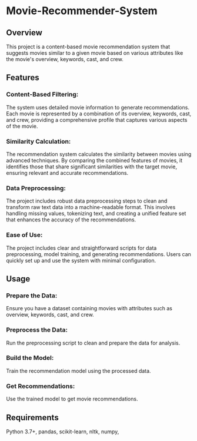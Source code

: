 # Movie-Recommender-System
## Overview
This project is a content-based movie recommendation system that suggests movies similar to a given movie based on various attributes like the movie's overview, keywords, cast, and crew.

## Features
### Content-Based Filtering: 
The system uses detailed movie information to generate recommendations. Each movie is represented by a combination of its overview, keywords, cast, and crew, providing a comprehensive profile that captures various aspects of the movie.
### Similarity Calculation:
The recommendation system calculates the similarity between movies using advanced techniques. By comparing the combined features of movies, it identifies those that share significant similarities with the target movie, ensuring relevant and accurate recommendations.
### Data Preprocessing:
The project includes robust data preprocessing steps to clean and transform raw text data into a machine-readable format. This involves handling missing values, tokenizing text, and creating a unified feature set that enhances the accuracy of the recommendations.
### Ease of Use: 
The project includes clear and straightforward scripts for data preprocessing, model training, and generating recommendations. Users can quickly set up and use the system with minimal configuration.
## Usage
### Prepare the Data:
Ensure you have a dataset containing movies with attributes such as overview, keywords, cast, and crew.

### Preprocess the Data: 
Run the preprocessing script to clean and prepare the data for analysis.

### Build the Model: 
Train the recommendation model using the processed data.

### Get Recommendations: 
Use the trained model to get movie recommendations.

## Requirements
Python 3.7+,
pandas,
scikit-learn,
nltk,
numpy,






